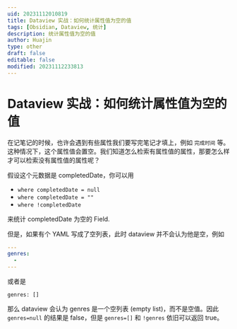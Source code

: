 ```yaml
---
uid: 20231112010819
title: Dataview 实战：如何统计属性值为空的值
tags: [Obsidian, Dataview, 统计]
description: 统计属性值为空的值
author: Huajin
type: other
draft: false
editable: false
modified: 20231112233813
---
```


# Dataview 实战：如何统计属性值为空的值

在记笔记的时候，也许会遇到有些属性我们要写完笔记才填上，例如 `完成时间` 等。这种情况下，这个属性值会置空。我们知道怎么检索有属性值的属性，那要怎么样才可以检索没有属性值的属性呢？

假设这个元数据是 completedDate，你可以用

- `where completedDate = null`
- `where completedDate = ""`
- `where !completedDate`

来统计 completedDate 为空的 Field.

但是，如果有个 YAML 写成了空列表，此时 dataview 并不会认为他是空，例如

```yaml
---
genres:
  -
---
```

或者是

```
genres: []
```

那么 dataview 会认为 genres 是一个空列表 (empty list)，而不是空值。因此 `genres=null` 的结果是 false，但是 `genres=[]` 和 `!genres` 依旧可以返回 true。